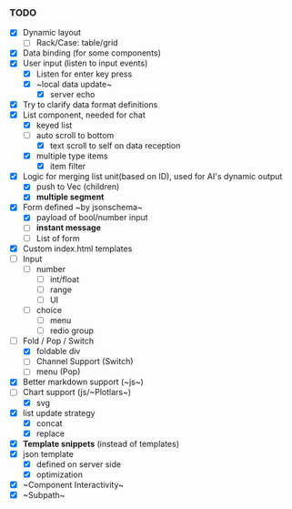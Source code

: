 ### TODO
- [x] Dynamic layout
    - [ ] Rack/Case: table/grid
- [x] Data binding (for some components)
- [x] User input (listen to input events)
    - [x] Listen for enter key press
    - [x] ~local data update~
        - [x] server echo
- [x] Try to clarify data format definitions
- [x] List component, needed for chat
    - [x] keyed list
    - [ ] auto scroll to bottom
        - [x] text scroll to self on data reception
    - [x] multiple type items
        - [x] item filter
- [x] Logic for merging list unit(based on ID), used for AI's dynamic output
    - [x] push to Vec (children)
    - [x] **multiple segment**
- [x] Form defined ~by jsonschema~
    - [x] payload of bool/number input
    - [ ] **instant message**
    - [ ] List of form
- [x] Custom index.html templates
- [ ] Input
    - [ ] number
        - [ ] int/float
        - [ ] range
        - [ ] UI
    - [ ] choice
        - [ ] menu
        - [ ] redio group
- [ ] Fold / Pop / Switch
    - [x] foldable div
    - [ ] Channel Support (Switch)
    - [ ] menu (Pop)
- [x] Better markdown support (~js~)
- [ ] Chart support (js/~Plotlars~)
    - [x] svg
- [x] list update strategy
    - [x] concat
    - [x] replace
- [x] **Template snippets** (instead of templates)
- [x] json template
    - [x] defined on server side
    - [x] optimization
- [x] ~Component Interactivity~
- [x] ~Subpath~
